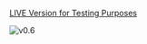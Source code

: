 [LIVE Version for Testing Purposes](https://apv-player.vercel.app/)

![v0.6](https://github.com/user-attachments/assets/d8017657-b032-40ed-af9b-b571cb20ed8f)
